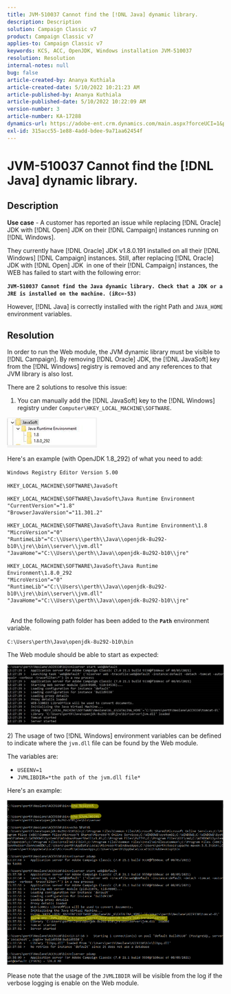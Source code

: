 ```yaml
---
title: JVM-510037 Cannot find the [!DNL Java] dynamic library.
description: Description
solution: Campaign Classic v7
product: Campaign Classic v7
applies-to: Campaign Classic v7
keywords: KCS, ACC, OpenJDK, Windows installation JVM-510037
resolution: Resolution
internal-notes: null
bug: false
article-created-by: Ananya Kuthiala
article-created-date: 5/10/2022 10:21:23 AM
article-published-by: Ananya Kuthiala
article-published-date: 5/10/2022 10:22:09 AM
version-number: 3
article-number: KA-17288
dynamics-url: https://adobe-ent.crm.dynamics.com/main.aspx?forceUCI=1&pagetype=entityrecord&etn=knowledgearticle&id=dbe864eb-4ad0-ec11-a7b5-0022480a8e40
exl-id: 315acc55-1e88-4add-bdee-9a71aa62454f
---
```

# JVM-510037 Cannot find the [!DNL Java] dynamic library.

## Description


<b>Use case</b> - A customer has reported an issue while replacing [!DNL Oracle] JDK with [!DNL Open] JDK on their [!DNL Campaign] instances running on [!DNL Windows].

They currently have [!DNL Oracle] JDK v1.8.0.191 installed on all their [!DNL Windows] [!DNL Campaign] instances. Still, after replacing [!DNL Oracle] JDK with [!DNL Open] JDK  in one of their [!DNL Campaign] instances, the WEB has failed to start with the following error:

<b>`JVM-510037 Cannot find the Java dynamic library. Check that a JDK or a JRE is installed on the machine. (iRc=-53)`</b>

However, [!DNL Java] is correctly installed with the right Path and `JAVA_HOME` environment variables.


## Resolution


In order to run the Web module, the JVM dynamic library must be visible to [!DNL Campaign]. By removing [!DNL Oracle] JDK, the [!DNL JavaSoft] key from the [!DNL Windows] registry is removed and any references to that JVM library is also lost.

There are 2 solutions to resolve this issue:

1) You can manually add the [!DNL JavaSoft] key to the [!DNL Windows] registry under `Computer\HKEY_LOCAL_MACHINE\SOFTWARE`.

![](assets/de72732e-d310-ec11-b6e6-000d3a597e01.png)

Here's an example (with OpenJDK 1.8_292) of what you need to add:

`Windows Registry Editor Version 5.00`

`HKEY_LOCAL_MACHINE\SOFTWARE\JavaSoft`




```
HKEY_LOCAL_MACHINE\SOFTWARE\JavaSoft\Java Runtime Environment
"CurrentVersion"="1.8"
"BrowserJavaVersion"="11.301.2"
```





```
HKEY_LOCAL_MACHINE\SOFTWARE\JavaSoft\Java Runtime Environment\1.8
"MicroVersion"="0"
"RuntimeLib"="C:\\Users\\perth\\Java\\openjdk-8u292-b10\\jre\\bin\\server\\jvm.dll"
"JavaHome"="C:\\Users\\perth\\Java\\openjdk-8u292-b10\\jre"
```





```
HKEY_LOCAL_MACHINE\SOFTWARE\JavaSoft\Java Runtime Environment\1.8.0_292
"MicroVersion"="0"
"RuntimeLib"="C:\\Users\\perth\\Java\\openjdk-8u292-b10\\jre\\bin\\server\\jvm.dll"
"JavaHome"="C:\\Users\\perth\\Java\\openjdk-8u292-b10\\jre"
```


<br> 
And the following path folder has been added to the <b>`Path`</b> environment variable.

`C:\Users\perth\Java\openjdk-8u292-b10\bin`

The Web module should be able to start as expected:

![](assets/f9d275cf-d910-ec11-b6e6-000d3a597e01.png)

&#x200B;2) The usage of two [!DNL Windows] environment variables can be defined to indicate where the `jvm.dll` file can be found by the Web module.

The variables are:

- `USEENV=1`
- `JVMLIBDIR=*the path of the jvm.dll file*`


Here's an example:

![](assets/108e8694-d814-ec11-b6e6-002248047155.png)

Please note that the usage of the `JVMLIBDIR` will be visible from the log if the verbose logging is enable on the Web module.
